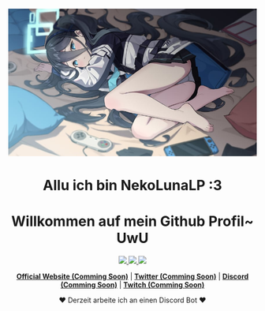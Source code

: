 <p align="center">
  <img src="banner.png">
</p>

<h1 align="center">Allu ich bin NekoLunaLP :3</h1>
<h1 align="center">Willkommen auf mein Github Profil~ UwU</h1>

<div align="center">
  <a href="https://github.com/NekoLunaLP">
  <img src="https://github-readme-stats.vercel.app/api/top-langs/?username=NekoLunaLP&layout=compact&langs_count=7&theme=blueberry"/>
  <img src="https://github-readme-stats.vercel.app/api?username=NekoLunaLP&show_icons=true&theme=blueberry&include_all_commits=true&count_private=true"/>
    <img src="https://github-readme-streak-stats.herokuapp.com/?user=Expectatives&theme=react&border=ff9c19&hide_border=true"/>
</div>

<p align="center">
  <strong><a href="#">Official Website (Comming Soon)</a></strong> |
  <strong><a href="#">Twitter (Comming Soon)</a></strong> |
  <strong><a href="#">Discord (Comming Soon)</a></strong> |
  <strong><a href="#">Twitch (Comming Soon)</a></strong>
</p>

<p align="center">❤ Derzeit arbeite ich an einen Discord Bot ❤</p>
